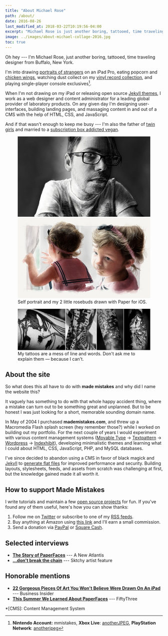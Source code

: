 ```yaml
---
title: "About Michael Rose"
path: /about/
date: 2016-08-26
last_modified_at: 2018-03-22T10:19:56-04:00
excerpt: "Michael Rose is just another boring, tattooed, time traveling designer from Buffalo New York."
image: ../images/about-michael-collage-2016.jpg
toc: true
---
```


Oh hey --- I'm Michael Rose, just another boring, tattooed, time traveling designer from Buffalo, New York.

I'm into drawing [portraits of strangers](/procreate-paintings/) on an iPad Pro, eating popcorn and [chicken wings](http://www.duffswings.com "Duff's Famous Wings"), watching dust collect on my [vinyl record collection](http://www.discogs.com/user/mmistakes/collection), and playing single-player console exclusives[^videogames].

[^videogames]: **Nintendo Account:** mmistakes, **Xbox Live**: [anotherJPEG](https://account.xbox.com/en-US/Profile?gamerTag=anotherJPEG), **PlayStation Network**: [anotherjpeg](https://my.playstation.com/profile/anotherjpeg)

When I'm not drawing on my iPad or releasing open source [Jekyll themes](/work/jekyll-themes/), I work as a web designer and content administrator for a leading global provider of laboratory products. On any given day I'm designing user-interfaces, building landing pages, and massaging content in and out of a CMS with the help of HTML, CSS, and JavaScript.

And if that wasn't enough to keep me busy --- I'm also the father of [twin girls](/tag/twins/) and married to a [subscription box addicted vegan](https://2littlerosebuds.com "Wendy Rose").

<figure class="two-column">
  <a href="/paperfaces/mmistakes-2-portrait/">
    <img src="../images/michael-rose-paper-portrait-sidebar.jpg" alt="Michael Rose iPad self portrait">
  </a>
  <a href="/paperfaces/rosebuds-2-portrait/">
    <img src="../images/paperfaces-rosebuds-2-900.jpg" alt="Everly and Chloe iPad Paper drawing">
  </a>
  <figcaption>Self portrait and my 2 little rosebuds drawn with Paper for iOS.</figcaption>
</figure>

<figure>
  <img src="../images/michael-rose-tattoos.png" alt="Michael Rose's tattoos">
  <figcaption>My tattoos are a mess of line and words. Don't ask me to explain them &mdash; because I can't.</figcaption>
</figure>

## About the site

So what does this all have to do with **made mistakes** and why did I name the website this? 

It vaguely has something to do with that whole happy accident thing, where a mistake can turn out to be something great and unplanned. But to be honest I was just looking for a short, memorable sounding domain name.

In May of 2004 I purchased **mademistakes.com**, and threw up a Macromedia Flash splash screen (hey remember those?) while I worked on building out my portfolio. For the next couple of years I would experiment with various content management systems ([Movable Type](http://www.movabletype.org/) → [Textpattern](http://textpattern.com/) → [Wordpress](http://wordpress.org/) → [Indexhibit](http://www.indexhibit.org/)), developing minimalistic themes and learning what I could about HTML, CSS, JavaScript, PHP, and MySQL databases.

I've since decided to abandon using a CMS in favor of black magick and [Jekyll](http://jekyllrb.com/) to [generate flat files](/articles/going-static/) for improved performance and security. Building layouts, stylesheets, feeds, and assets from scratch was challenging at first, but the knowledge gained made it all worth it.

## How to support Made Mistakes

I write tutorials and maintain a few [open source projects](https://github.com/mmistakes?utf8=%E2%9C%93&tab=repositories&q=&type=source&language=) for fun. If you've found any of them useful, here's how you can show thanks:

1.  Follow me on [Twitter](https://twitter.com/mmistakes) or subscribe to one of my [RSS feeds](/support/#subscribe-to-the-feeds).
2.  Buy anything at Amazon using [this link](https://www.amazon.com/?_encoding=UTF8&camp=1789&creative=390957&linkCode=ur2&tag=mademist-20&linkId=P557QDXPWEYIZTDS) and I'll earn a small commission.
3.  Send a donation via [PayPal](https://www.paypal.me/mmistakes) or [Square Cash](https://cash.me/$mmistakes).

## Selected interviews

- [**The Story of PaperFaces**](https://web.archive.org/web/20140216060340/http://anewatlantis.com/2013/01/the-story-of-paperfaces/) --- A New Atlantis
- [**...don't break the chain**](http://blog.sktchy.com/post/78751385093/dont-break-the-chain) --- Sktchy artist feature

## Honorable mentions

- [**22 Gorgeous Pieces Of Art You Won't Believe Were Drawn On An iPad**](http://www.businessinsider.com/gorgeous-ipad-art-2015-1?op=1) --- Business Insider
- [**This Summer We Learned About PaperFaces**](http://madewithpaper.fiftythree.com/post/36767754768/this-summer-we-learned-about-paper-faces-by) --- FiftyThree

*[CMS]: Content Management System
